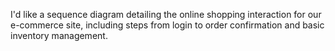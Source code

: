 I'd like a sequence diagram detailing the online shopping interaction for our e-commerce site, including steps from login to order confirmation and basic inventory management.
